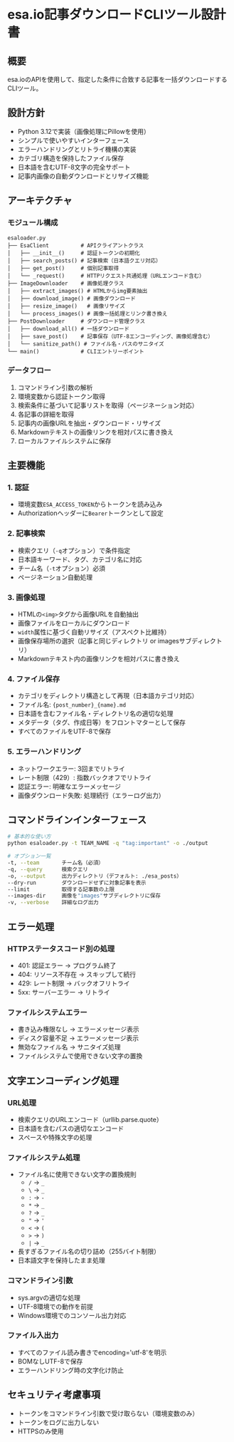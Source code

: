 # esa.io記事ダウンロードCLIツール設計書

## 概要
esa.ioのAPIを使用して、指定した条件に合致する記事を一括ダウンロードするCLIツール。

## 設計方針
- Python 3.12で実装（画像処理にPillowを使用）
- シンプルで使いやすいインターフェース
- エラーハンドリングとリトライ機構の実装
- カテゴリ構造を保持したファイル保存
- 日本語を含むUTF-8文字の完全サポート
- 記事内画像の自動ダウンロードとリサイズ機能

## アーキテクチャ

### モジュール構成
```
esaloader.py
├── EsaClient          # APIクライアントクラス
│   ├── __init__()     # 認証トークンの初期化
│   ├── search_posts() # 記事検索（日本語クエリ対応）
│   ├── get_post()     # 個別記事取得
│   └── _request()     # HTTPリクエスト共通処理（URLエンコード含む）
├── ImageDownloader    # 画像処理クラス
│   ├── extract_images() # HTMLからimg要素抽出
│   ├── download_image() # 画像ダウンロード
│   ├── resize_image()   # 画像リサイズ
│   └── process_images() # 画像一括処理とリンク書き換え
├── PostDownloader     # ダウンロード管理クラス
│   ├── download_all() # 一括ダウンロード
│   ├── save_post()    # 記事保存（UTF-8エンコーディング、画像処理含む）
│   └── sanitize_path() # ファイル名・パスのサニタイズ
└── main()             # CLIエントリーポイント
```

### データフロー
1. コマンドライン引数の解析
2. 環境変数から認証トークン取得
3. 検索条件に基づいて記事リストを取得（ページネーション対応）
4. 各記事の詳細を取得
5. 記事内の画像URLを抽出・ダウンロード・リサイズ
6. Markdownテキストの画像リンクを相対パスに書き換え
7. ローカルファイルシステムに保存

## 主要機能

### 1. 認証
- 環境変数`ESA_ACCESS_TOKEN`からトークンを読み込み
- Authorizationヘッダーに`Bearer`トークンとして設定

### 2. 記事検索
- 検索クエリ（`-q`オプション）で条件指定
- 日本語キーワード、タグ、カテゴリ名に対応
- チーム名（`-t`オプション）必須
- ページネーション自動処理

### 3. 画像処理
- HTMLの`<img>`タグから画像URLを自動抽出
- 画像ファイルをローカルにダウンロード
- `width`属性に基づく自動リサイズ（アスペクト比維持）
- 画像保存場所の選択（記事と同じディレクトリ or imagesサブディレクトリ）
- Markdownテキスト内の画像リンクを相対パスに書き換え

### 4. ファイル保存
- カテゴリをディレクトリ構造として再現（日本語カテゴリ対応）
- ファイル名: `{post_number}_{name}.md`
- 日本語を含むファイル名・ディレクトリ名の適切な処理
- メタデータ（タグ、作成日等）をフロントマターとして保存
- すべてのファイルをUTF-8で保存

### 5. エラーハンドリング
- ネットワークエラー: 3回までリトライ
- レート制限（429）: 指数バックオフでリトライ
- 認証エラー: 明確なエラーメッセージ
- 画像ダウンロード失敗: 処理続行（エラーログ出力）

## コマンドラインインターフェース

```bash
# 基本的な使い方
python esaloader.py -t TEAM_NAME -q "tag:important" -o ./output

# オプション一覧
-t, --team       チーム名（必須）
-q, --query      検索クエリ
-o, --output     出力ディレクトリ（デフォルト: ./esa_posts）
--dry-run        ダウンロードせずに対象記事を表示
--limit          取得する記事数の上限
--images-dir     画像を"images"サブディレクトリに保存
-v, --verbose    詳細なログ出力
```

## エラー処理

### HTTPステータスコード別の処理
- 401: 認証エラー → プログラム終了
- 404: リソース不存在 → スキップして続行
- 429: レート制限 → バックオフリトライ
- 5xx: サーバーエラー → リトライ

### ファイルシステムエラー
- 書き込み権限なし → エラーメッセージ表示
- ディスク容量不足 → エラーメッセージ表示
- 無効なファイル名 → サニタイズ処理
- ファイルシステムで使用できない文字の置換

## 文字エンコーディング処理

### URL処理
- 検索クエリのURLエンコード（urllib.parse.quote）
- 日本語を含むパスの適切なエンコード
- スペースや特殊文字の処理

### ファイルシステム処理
- ファイル名に使用できない文字の置換規則
  - `/` → `_`
  - `\` → `_`
  - `:` → `-`
  - `*` → `_`
  - `?` → `_`
  - `"` → `'`
  - `<` → `(`
  - `>` → `)`
  - `|` → `_`
- 長すぎるファイル名の切り詰め（255バイト制限）
- 日本語文字を保持したまま処理

### コマンドライン引数
- sys.argvの適切な処理
- UTF-8環境での動作を前提
- Windows環境でのコンソール出力対応

### ファイル入出力
- すべてのファイル読み書きでencoding='utf-8'を明示
- BOMなしUTF-8で保存
- エラーハンドリング時の文字化け防止

## セキュリティ考慮事項
- トークンをコマンドライン引数で受け取らない（環境変数のみ）
- トークンをログに出力しない
- HTTPSのみ使用